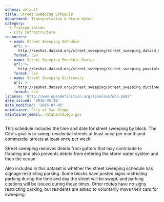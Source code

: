 ```yaml
---
schema: default
title: Street Sweeping Schedule
department: Transportation & Storm Water
category:
  - Transportation
  - City Infrastructure
resources:
  - name: Street Sweeping Schedule
    url: >-
      http://seshat.datasd.org/street_sweeping/street_sweeping_datasd_v1.csv
    format: csv
  - name: Street Sweeping Possible Routes
    url: >-
      http://seshat.datasd.org/street_sweeping/street_sweeping_possible_routes_datasd.csv
    format: csv
  - name: Street Sweeping Dictionary
    url: >-
      http://seshat.datasd.org/street_sweeping/street_sweeping_dictionary_datasd.csv
    format: csv
license: 'http://www.opendefinition.org/licenses/odc-pddl'
date_issued: '2016-05-18'
date_modified: '2016-07-05'
maintainer: City of San Diego
maintainer_email: data@sandiego.gov
---
```

This schedule includes the time and date for street sweeping by block.
The City's goal is to sweep residential streets at least once per month
and commercial streets at least once per week.
<!--more-->
Street sweeping removes debris from gutters that may contribute to flooding
and also prevents debris from entering the storm water system and then the ocean.

Also included in this dataset is whether the street sweeping schedule has
signage restricting parking. Some blocks have posted signs restricting parking
during the time and day the street will be swept, and parking citations
will be issued during these times. Other routes have no signs restricting
parking, but residents are asked to voluntarily move their cars for sweeping.

